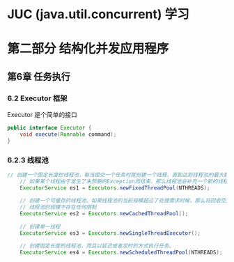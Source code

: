 # JUC (java.util.concurrent) 学习
# 第二部分 结构化并发应用程序
## 第6章 任务执行
### 6.2 Executor 框架
Executor 是个简单的接口
~~~java
public interface Executor {
    void execute(Runnable command);
}
~~~
### 6.2.3 线程池
~~~java
// 创建一个固定长度的线程池，每当提交一个任务时就创建一个线程，直到达到线程池的最大数量，这时候线程池的规模不再变化
    // 如果某个线程由于发生了未预期的Exception而结束，那么线程池会补充一个新的线程
    ExecutorService es1 = Executors.newFixedThreadPool(NTHREADS);
    
    // 创建一个可缓存的线程池，如果线程池的当前规模超过了处理需求时候，那么将回收空闲的线程，而当需求增加时，则可以添加新的线程
    // 线程池的规模不存在任何限制
    ExecutorService es2 = Executors.newCachedThreadPool();
    
    // 创建单一线程
    ExecutorService es3 = Executors.newSingleThreadExecutor();

    // 创建固定长度的线程池，而且以延迟或者定时的方式执行任务。
    ExecutorService es4 = Executors.newScheduledThreadPool(NTHREADS);
~~~